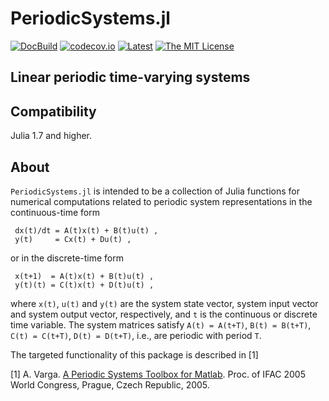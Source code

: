 # PeriodicSystems.jl

<!-- [![DOI](https://zenodo.org/badge/DOI/10.5281/zenodo.4568159.svg)](https://doi.org/10.5281/zenodo.4568159) -->
[![DocBuild](https://github.com/andreasvarga/PeriodicSystems.jl/workflows/CI/badge.svg)](https://github.com/andreasvarga/PeriodicSystems.jl/actions)
[![codecov.io](https://codecov.io/gh/andreasvarga/PeriodicSystems.jl/coverage.svg?branch=main)](https://codecov.io/gh/andreasvarga/PeriodicSystems.jl?branch=main)
[![Latest](https://img.shields.io/badge/docs-latest-blue.svg)](https://andreasvarga.github.io/PeriodicSystems.jl/dev/)
[![The MIT License](https://img.shields.io/badge/license-MIT-brightgreen.svg?style=flat-square)](https://github.com/andreasvarga/PeriodicSystems.jl/blob/main/LICENSE.md)

## Linear periodic time-varying systems 

## Compatibility

Julia 1.7 and higher.

<!-- ## How to install

````JULIA
pkg> add PeriodicSystems
pkg> test PeriodicSystems
```` -->

## About

`PeriodicSystems.jl` is intended to be a collection of Julia functions for numerical computations related to periodic system representations in the continuous-time form

     dx(t)/dt = A(t)x(t) + B(t)u(t) ,
     y(t)     = Cx(t) + Du(t) ,

or in the discrete-time form

     x(t+1)  = A(t)x(t) + B(t)u(t) ,
     y(t)(t) = C(t)x(t) + D(t)u(t) ,

where `x(t)`, `u(t)` and `y(t)` are the system state vector, system input vector and system output vector, respectively, and `t` is the continuous or discrete time variable. The system matrices satisfy `A(t) = A(t+T)`, `B(t) = B(t+T)`, `C(t) = C(t+T)`, `D(t) = D(t+T)`,  i.e., are periodic with period `T`. 

The targeted functionality of this package is described in [1]

[1] A. Varga. [A Periodic Systems Toolbox for Matlab](https://www.sciencedirect.com/science/article/pii/S1474667016364874). 
Proc. of IFAC 2005 World Congress, Prague, Czech Republic, 2005.

